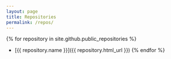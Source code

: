 ```yaml
---
layout: page
title: Repositories
permalink: /repos/
---
```


{% for repository in site.github.public_repositories %}
  *   [{{ repository.name }}]({{ repository.html_url }})
{% endfor %}
